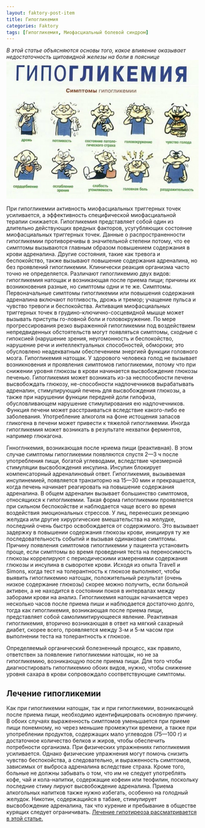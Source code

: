 ```yaml
---
layout: faktory-post-item
title: Гипогликемия
categories: Faktory
tags: [Гипогликемия, Миофасциальный болевой синдром]
---
```


*В этой статье объясняются основы того, какое влияение оказывает недостаточность щитовидной железы на боли в пояснице*
![Гипогликемия](/images/factory/other/Gipoglikemiya.jpg)

При гипогликемии активность миофасциальных триггерных точек усиливается, а эффективность специфической миофасциальной терапии снижается. Гипогликемия представляет собой один из длительно действующих вредных факторов, усугубляющих состояние миофасциальных триггерных точек. Данные о распространенности гипогликемии противоречивы в значительной степени потому, что ее симптомы вызываются главным образом повышением содержания в крови адреналина. Другие состояния, такие как тревога и беспокойство, также вызывают повышение содержания адреналина, но без проявлений гипогликемии. Клинически реакция организма часто точно не определяется. Различают гипогликемию двух видов: гипогликемия натощак и возникающая после приема пищи; причины их возникновения разные, но симптомы одни и те же.
Симптомы. Первоначальные симптомы гипогликемии или повышения содержания адреналина включают потливость, дрожь и тремор; учащение пульса и чувство тревоги и беспокойства. Активация миофасциальных триггерных точек в грудино-ключично-сосцевидной мышце может вызывать приступы го-ловной боли и головокружение. По мере прогрессирования резко выраженной гипогликемии под воздействием непредвиденных обстоятельств могут появляться симптомы, сходные с гипоксией (нарушение зрения, неугомонность и беспокойство, нарушение речи и интеллектуальных способностей, обмороки; это обусловлено неадекватным обеспечением энергией функции головного мозга.
Гипогликемия натощак. У здорового человека голод не вызывает возникновения и проявления симптомов гипогликемии, потому что при снижении уровня глюкозы в крови начинается высвобождение глюкозы печенью. Гипогликемия может возникать из-за неспособности печени высвобождать глюкозу, не-способности надпочечников вырабатывать адреналин, стимулирующий печень для высвобождения глюкозы, а также при нарушении функции передней доли гипофиза, обусловливающем нарушение стимулирования ею надпочечников. Функция печени может расстраиваться вследствие какого-либо ее заболевания. Употребление алкоголя на фоне истощения запасов гликогена в печени может привести к тяжелой гипогликемии. Иногда гипогликемия может возникать в результате нехватки ферментов, например глюкагона.

Гнноглнкемия, возникающая после нриема пищи (реактивная). В этом случае симптомы гипогликемии появляются спустя 2—3 ч после употребления пищи, богатой углеводами, вследствие чрезмерной стимуляции высвобождения инсулина. Инсулин блокирует компенсаторный адреналиновый ответ. Гипогликемия, вызываемая инсулинемией, появляется транзиторно на 15—30 мин и прекращается, когда печень начинает реагировать на повышение содержания адреналина. В общем адреналин вызывает большинство симптомов, относящихся к гипогликемии. Такая форма гипогликемии проявляется при сильном беспокойстве и наблюдается чаще всего во время воздействия эмоциональных стрессов.
У лиц, перенесших резекцию желудка или другие хирургические вмешательства на желудке, последний очень быстро освобождается от содержимого. Это вызывает задержку в повышении содержания глюкозы крови, инициируя ту же последовательность событий и вызывая одинаковые симптомы. Причину появления симптомов гипогликемии у пациента установить проще, если симптомы во время проведения теста на переносимость глюкозы коррелируют с периодическими измерениями содержания глюкозы и инсулина в сыворотке крови. Исходя из опыта Travell и Simons, когда тест на толерантность к глюкозе выполняют, чтобы выявить гипогликемию натощак, положительный результат (очень низкое содержание глюкозы) скорее можно получить, если больной активен, а не находится в состоянии покоя в интервалах между заборами крови на анализ.
Гипогликемия натощак начинается через несколько часов после приема пиши и наблюдается достаточно долго, тогда как гипогликемия, возникающая после приема пищи, представляет собой самолимитирующееся явление. Реактивная гипогликемия, вторично возникающая в ответ на мягкий сахарный диабет, скорее всего, проявляется между 3-м и 5-м часом при выполнении теста на толерантность к глюкозе.

Определяемый органический болезненный процесс, как правило, ответствен за появление гипогликемии натощак, но не за гипогликемию, возникающую после приема пищи. Для того чтобы диагностировать гипогликемию обоих видов, нужно, чтобы снижение уровня сахара в крови сопровождало соответствующие симптомы.




## Лечение гипогликемии
Как при гипогликемии натощак, так и при гипогликемии, возникающей после приема пищи, необходимо идентифицировать основную причину. В обоих случаях выраженность симптомов уменьшается при приеме пищи понемному, но через меньшие промежутки времени, а также при употреблении продуктов, содержащих мало углеводов (75—100 г) и достаточное количество белков и жиров, чтобы обеспечить потребности организма. При физических упражнениях гипогликемия усиливается. Однако физические упражнения могут помочь снизить чувство беспокойства, а следовательно, и выраженность симптомов, зависимых от выброса адреналина вследствие страха. Кроме того, больные не должны забывать о том, что им не следует употреблять кофе, чай и кола-напитки, содержащие кофеин или теофилин, поскольку последние стиму 
лируют высвобождение адреналина. Приема алкогольных напитков также нужно избегать, особенно на голодный желудок. Никотин, содержащийся в табаке, стимулирует высвобождение адреналина, так что курение и пребывание в обществе курящих следует ограничивать.
<a href="https://prichiny.github.io/lechenie/gipotireoz-med">Лечение гипотиреоза рассматривается в этой статье.</a>
